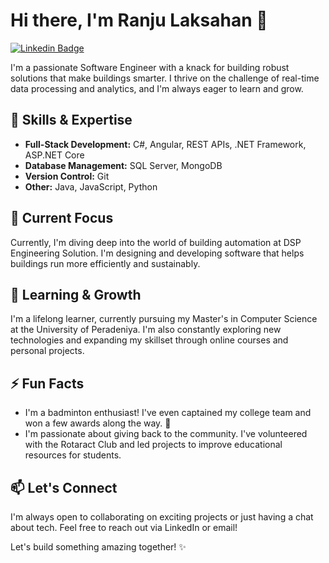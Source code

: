# Hi there, I'm Ranju Laksahan 👋

[![Linkedin Badge](https://img.shields.io/badge/-LinkedIn-blue?style=flat-square&logo=Linkedin&logoColor=white&link=https://www.linkedin.com/in/ranju-laksahan-gamage-47635519b)](https://www.linkedin.com/in/ranju-gamage-47635519b)   
  
 

I'm a passionate Software Engineer with a knack for building robust solutions that make buildings smarter. I thrive on the challenge of real-time data processing and analytics, and I'm always eager to learn and grow.

## 🚀 Skills & Expertise

* **Full-Stack Development:** C#, Angular, REST APIs, .NET Framework, ASP.NET Core
* **Database Management:** SQL Server, MongoDB
* **Version Control:** Git
* **Other:** Java, JavaScript, Python

## 🔭 Current Focus

Currently, I'm diving deep into the world of building automation at DSP Engineering Solution. I'm designing and developing software that helps buildings run more efficiently and sustainably.

## 🌱 Learning & Growth

I'm a lifelong learner, currently pursuing my Master's in Computer Science at the University of Peradeniya. I'm also constantly exploring new technologies and expanding my skillset through online courses and personal projects.

## ⚡ Fun Facts

* I'm a badminton enthusiast! I've even captained my college team and won a few awards along the way. 🏸
* I'm passionate about giving back to the community. I've volunteered with the Rotaract Club and led projects to improve educational resources for students. 

## 📫 Let's Connect

I'm always open to collaborating on exciting projects or just having a chat about tech. Feel free to reach out via LinkedIn or email!

Let's build something amazing together! ✨
